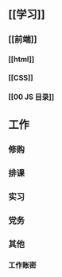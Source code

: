 ## [[学习]]
### [[前端]]
#### [[html]]
#### [[CSS]]
#### [[00 JS 目录]]
## 工作
### 修购
### 排课
### 实习
### 党务
### 其他
#### 工作账密
